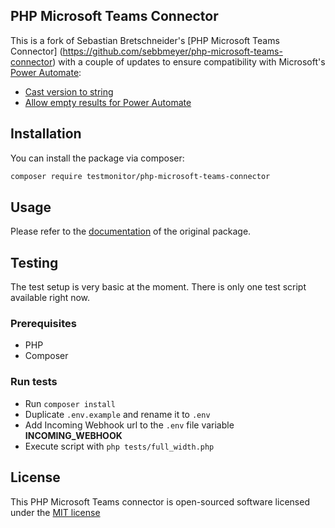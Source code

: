 ## PHP Microsoft Teams Connector

This is a fork of Sebastian Bretschneider's [PHP Microsoft Teams Connector] (https://github.com/sebbmeyer/php-microsoft-teams-connector) with a couple of updates to ensure compatibility with Microsoft's [Power Automate](https://www.microsoft.com/en-us/power-platform/products/power-automate):

- [Cast version to string](https://github.com/testmonitor/php-microsoft-teams-connector/commit/a7271b623165bd8edff368d345b5a99ea21ded7b)
- [Allow empty results for Power Automate](https://github.com/testmonitor/php-microsoft-teams-connector/commit/836ff4390776a265c316bea697a5ad15d4f159c7)

## Installation

You can install the package via composer:

```bash
composer require testmonitor/php-microsoft-teams-connector
```

## Usage

Please refer to the [documentation](https://github.com/sebbmeyer/php-microsoft-teams-connector?tab=readme-ov-file#usage)
of the original package.

## Testing

The test setup is very basic at the moment. There is only one test script available right now.

### Prerequisites

- PHP
- Composer

### Run tests
- Run `composer install`
- Duplicate `.env.example` and rename it to `.env`
- Add Incoming Webhook url to the `.env` file variable **INCOMING_WEBHOOK**
- Execute script with `php tests/full_width.php`

## License

This PHP Microsoft Teams connector is open-sourced software licensed under the [MIT license](http://opensource.org/licenses/MIT)

